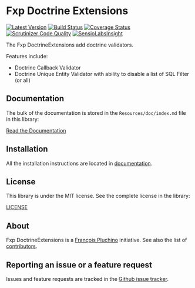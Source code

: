 Fxp Doctrine Extensions
=======================

[![Latest Version](https://img.shields.io/packagist/v/fxp/doctrine-extensions.svg)](https://packagist.org/packages/fxp/doctrine-extensions)
[![Build Status](https://img.shields.io/travis/fxpio/fxp-doctrine-extensions/master.svg)](https://travis-ci.org/fxpio/fxp-doctrine-extensions)
[![Coverage Status](https://img.shields.io/coveralls/fxpio/fxp-doctrine-extensions/master.svg)](https://coveralls.io/r/fxpio/fxp-doctrine-extensions?branch=master)
[![Scrutinizer Code Quality](https://img.shields.io/scrutinizer/g/fxpio/fxp-doctrine-extensions/master.svg)](https://scrutinizer-ci.com/g/fxpio/fxp-doctrine-extensions?branch=master)
[![SensioLabsInsight](https://img.shields.io/sensiolabs/i/9a3fd990-d241-47e0-9778-bc31e8df9deb.svg)](https://insight.sensiolabs.com/projects/9a3fd990-d241-47e0-9778-bc31e8df9deb)

The Fxp DoctrineExtensions add doctrine validators.

Features include:

- Doctrine Callback Validator
- Doctrine Unique Entity Validator with ability to disable a list of SQL Filter (or all)

Documentation
-------------

The bulk of the documentation is stored in the `Resources/doc/index.md`
file in this library:

[Read the Documentation](Resources/doc/index.md)

Installation
------------

All the installation instructions are located in [documentation](Resources/doc/index.md).

License
-------

This library is under the MIT license. See the complete license in the library:

[LICENSE](LICENSE)

About
-----

Fxp DoctrineExtensions is a [François Pluchino](https://github.com/francoispluchino) initiative.
See also the list of [contributors](https://github.com/fxpio/fxp-doctrine-extensions/graphs/contributors).

Reporting an issue or a feature request
---------------------------------------

Issues and feature requests are tracked in the [Github issue tracker](https://github.com/fxpio/fxp-doctrine-extensions/issues).
